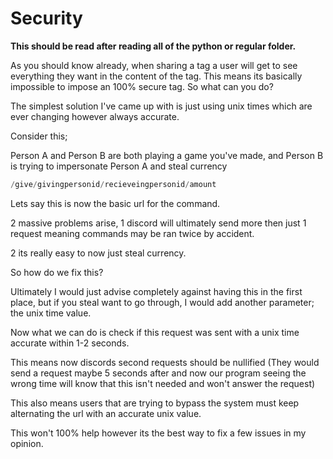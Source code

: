 # Security

**This should be read after reading all of the python or regular folder.**

As you should know already, when sharing a tag a user will get to see everything they want in the content of the tag. This means its basically impossible to impose an 100% secure tag. So what can you do?

The simplest solution I've came up with is just using unix times which are ever changing however always accurate.

Consider this;

Person A and Person B are both playing a game you've made, and Person B is trying to impersonate Person A and steal currency

```py
/give/givingpersonid/recieveingpersonid/amount
```

Lets say this is now the basic url for the command.

2 massive problems arise, 1 discord will ultimately send more then just 1 request meaning commands may be ran twice by accident.

2 its really easy to now just steal currency.

So how do we fix this?

Ultimately I would just advise completely against having this in the first place, but if you steal want to go through, I would add another parameter; the unix time value.

Now what we can do is check if this request was sent with a unix time accurate within 1-2 seconds.

This means now discords second requests should be nullified (They would send a request maybe 5 seconds after and now our program seeing the wrong time will know that this isn't needed and won't answer the request)

This also means users that are trying to bypass the system must keep alternating the url with an accurate unix value.

This won't 100% help however its the best way to fix a few issues in my opinion.